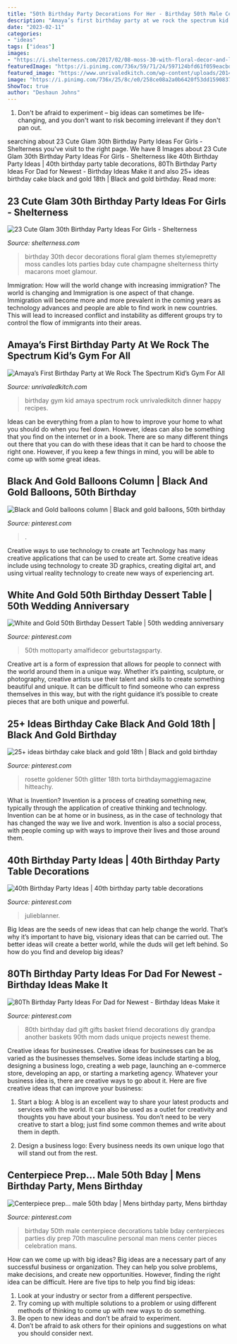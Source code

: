 ```yaml
---
title: "50th Birthday Party Decorations For Her - Birthday 50th Male Centerpiece Decorations Table Bday Centerpieces Parties Diy Prep 70th Masculine Personal Man Mens Center Pieces Celebration Mans"
description: "Amaya’s first birthday party at we rock the spectrum kid’s gym for all"
date: "2023-02-11"
categories:
- "ideas"
tags: ["ideas"]
images:
- "https://i.shelterness.com/2017/02/08-moss-30-with-floral-decor-and-lots-of-candles.jpg"
featuredImage: "https://i.pinimg.com/736x/59/71/24/597124bfd61f059eacbd1e38b0610d90.jpg"
featured_image: "https://www.unrivaledkitch.com/wp-content/uploads/2014/09/001-768x1024.jpg"
image: "https://i.pinimg.com/736x/25/8c/e0/258ce08a2a0b6420f53dd1590837ce75.jpg"
ShowToc: true
author: "Deshaun Johns"
---
```



1. Don't be afraid to experiment – big ideas can sometimes be life-changing, and you don't want to risk becoming irrelevant if they don't pan out.

	

		
searching about 23 Cute Glam 30th Birthday Party Ideas For Girls - Shelterness you've visit to the right page. We have 8 Images about 23 Cute Glam 30th Birthday Party Ideas For Girls - Shelterness like 40th Birthday Party Ideas | 40th birthday party table decorations, 80Th Birthday Party Ideas For Dad for Newest - Birthday Ideas Make it and also 25+ ideas birthday cake black and gold 18th | Black and gold birthday. Read more:
		
    
## 23 Cute Glam 30th Birthday Party Ideas For Girls - Shelterness

<img loading=lazy src="https://i.shelterness.com/2017/02/08-moss-30-with-floral-decor-and-lots-of-candles.jpg" onerror="this.onerror=null;this.src='https://tse2.mm.bing.net/th?id=OIP.myTpue6Xjo-mm6QgFy8tkgHaLH&amp;pid=15.1';" alt="23 Cute Glam 30th Birthday Party Ideas For Girls - Shelterness">

_Source: shelterness.com_

>birthday 30th decor decorations floral glam themes stylemepretty moss candles lots parties bday cute champagne shelterness thirty macarons moet glamour. 

	

Immigration: How will the world change with increasing immigration?
The world is changing and Immigration is one aspect of that change. Immigration will become more and more prevalent in the coming years as technology advances and people are able to find work in new countries. This will lead to increased conflict and instability as different groups try to control the flow of immigrants into their areas.

    
## Amaya’s First Birthday Party At We Rock The Spectrum Kid’s Gym For All

<img loading=lazy src="https://www.unrivaledkitch.com/wp-content/uploads/2014/09/001-768x1024.jpg" onerror="this.onerror=null;this.src='https://tse1.mm.bing.net/th?id=OIP.jRAVVgscEubHgr1VmKfoywHaJ4&amp;pid=15.1';" alt="Amaya’s First Birthday Party at We Rock The Spectrum Kid’s Gym For All">

_Source: unrivaledkitch.com_

>birthday gym kid amaya spectrum rock unrivaledkitch dinner happy recipes. 

	

Ideas can be everything from a plan to how to improve your home to what you should do when you feel down. However, ideas can also be something that you find on the internet or in a book. There are so many different things out there that you can do with these ideas that it can be hard to choose the right one. However, if you keep a few things in mind, you will be able to come up with some great ideas.

    
## Black And Gold Balloons Column | Black And Gold Balloons, 50th Birthday

<img loading=lazy src="https://i.pinimg.com/736x/59/71/24/597124bfd61f059eacbd1e38b0610d90.jpg" onerror="this.onerror=null;this.src='https://tse4.mm.bing.net/th?id=OIP.grq3VsNHyWkKvS2DeDFuZAHaJ3&amp;pid=15.1';" alt="Black and Gold balloons column | Black and gold balloons, 50th birthday">

_Source: pinterest.com_

>. 

	

Creative ways to use technology to create art
Technology has many creative applications that can be used to create art. Some creative ideas include using technology to create 3D graphics, creating digital art, and using virtual reality technology to create new ways of experiencing art.

    
## White And Gold 50th Birthday Dessert Table | 50th Wedding Anniversary

<img loading=lazy src="https://i.pinimg.com/736x/25/8c/e0/258ce08a2a0b6420f53dd1590837ce75.jpg" onerror="this.onerror=null;this.src='https://tse3.mm.bing.net/th?id=OIP.XroH6BUjhbS4VjVtJeIy1gHaLH&amp;pid=15.1';" alt="White and Gold 50th Birthday Dessert Table | 50th wedding anniversary">

_Source: pinterest.com_

>50th mottoparty amalfidecor geburtstagsparty. 

	

Creative art is a form of expression that allows for people to connect with the world around them in a unique way. Whether it’s painting, sculpture, or photography, creative artists use their talent and skills to create something beautiful and unique. It can be difficult to find someone who can express themselves in this way, but with the right guidance it’s possible to create pieces that are both unique and powerful.

    
## 25+ Ideas Birthday Cake Black And Gold 18th | Black And Gold Birthday

<img loading=lazy src="https://i.pinimg.com/736x/0a/96/c0/0a96c0de323e6bef472a6536b5beb95e.jpg" onerror="this.onerror=null;this.src='https://tse4.mm.bing.net/th?id=OIP.jyTGaFP7AGqsXVjtEK4AlgAAAA&amp;pid=15.1';" alt="25+ ideas birthday cake black and gold 18th | Black and gold birthday">

_Source: pinterest.com_

>rosette goldener 50th glitter 18th torta birthdaymaggiemagazine hitteachy. 

	

What is Invention?
Invention is a process of creating something new, typically through the application of creative thinking and technology. Invention can be at home or in business, as in the case of technology that has changed the way we live and work. Invention is also a social process, with people coming up with ways to improve their lives and those around them.

    
## 40th Birthday Party Ideas | 40th Birthday Party Table Decorations

<img loading=lazy src="https://i.pinimg.com/736x/63/ce/5b/63ce5b3e9515ea79755df31797454f76.jpg" onerror="this.onerror=null;this.src='https://tse4.mm.bing.net/th?id=OIP.tS3BN_wPICkI1FaX0Nyv_QHaLH&amp;pid=15.1';" alt="40th Birthday Party Ideas | 40th birthday party table decorations">

_Source: pinterest.com_

>julieblanner. 

	

Big Ideas are the seeds of new ideas that can help change the world. That’s why it’s important to have big, visionary ideas that can be carried out. The better ideas will create a better world, while the duds will get left behind. So how do you find and develop big ideas?

    
## 80Th Birthday Party Ideas For Dad For Newest - Birthday Ideas Make It

<img loading=lazy src="https://i.pinimg.com/736x/e1/7c/af/e17caf889573b5929d48e6e4ec4d7d7d.jpg" onerror="this.onerror=null;this.src='https://tse2.mm.bing.net/th?id=OIP.Ob_pmDcQrwWBc4gZsZ6qMgHaNI&amp;pid=15.1';" alt="80Th Birthday Party Ideas For Dad for Newest - Birthday Ideas Make it">

_Source: pinterest.com_

>80th birthday dad gift gifts basket friend decorations diy grandpa another baskets 90th mom dads unique projects newest theme. 

	

Creative ideas for businesses.
Creative ideas for businesses can be as varied as the businesses themselves. Some ideas include starting a blog, designing a business logo, creating a web page, launching an e-commerce store, developing an app, or starting a marketing agency. Whatever your business idea is, there are creative ways to go about it. Here are five creative ideas that can improve your business:
1. Start a blog: A blog is an excellent way to share your latest products and services with the world. It can also be used as a outlet for creativity and thoughts you have about your business. You don’t need to be very creative to start a blog; just find some common themes and write about them in depth.

2. Design a business logo: Every business needs its own unique logo that will stand out from the rest.

    
## Centerpiece Prep... Male 50th Bday | Mens Birthday Party, Mens Birthday

<img loading=lazy src="https://i.pinimg.com/736x/f2/a7/e4/f2a7e448917930d4d0ff013733b3f86a--male-birthday-th-birthday.jpg" onerror="this.onerror=null;this.src='https://tse1.mm.bing.net/th?id=OIP.NQGat8kOUMqE3VlSKk-AOQAAAA&amp;pid=15.1';" alt="Centerpiece prep... male 50th bday | Mens birthday party, Mens birthday">

_Source: pinterest.com_

>birthday 50th male centerpiece decorations table bday centerpieces parties diy prep 70th masculine personal man mens center pieces celebration mans. 

	

How can we come up with big ideas?
Big ideas are a necessary part of any successful business or organization. They can help you solve problems, make decisions, and create new opportunities. However, finding the right idea can be difficult. Here are five tips to help you find big ideas:
1. Look at your industry or sector from a different perspective.
2. Try coming up with multiple solutions to a problem or using different methods of thinking to come up with new ways to do something.
3. Be open to new ideas and don’t be afraid to experiment.
4. Don’t be afraid to ask others for their opinions and suggestions on what you should consider next.

